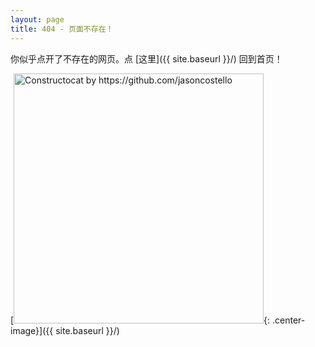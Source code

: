 ```yaml
---
layout: page
title: 404 - 页面不存在！
---
```


你似乎点开了不存在的网页。点 [这里]({{ site.baseurl }}/) 回到首页！

[<img src="{{ site.baseurl }}/images/404.jpg" alt="Constructocat by https://github.com/jasoncostello" style="width: 400px;"/>{: .center-image}]({{ site.baseurl }}/)
